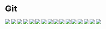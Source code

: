 # Git

![](./git%20merge.gif)
![](./format_png.png)
![](./format_png.gif)
![](./format_png%20(1).gif)
![](./format_png%20(1).png)
![](./format_png%20(2).gif)
![](./format_png%20(4).gif)
![](./format_png%20(5).gif)
![](./format_png%20(6).gif)
![](./format_png%20(7).gif)
![](./format_png%20(8).gif)
![](./format_png%20(9).gif)
![](./format_png%20(10).gif)
![](./format_png%20(11).gif)
![](./format_png%20(12).gif)
![](./format_png%20(13).gif)

